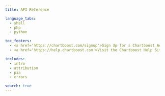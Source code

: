 ```yaml
---
title: API Reference

language_tabs:
  - shell
  - php
  - python

toc_footers:
  - <a href='https://chartboost.com/signup'>Sign Up for a Chartboost Account</a>
  - <a href='https://help.chartboost.com'>Visit the Chartboost Help Site</a>

includes:
  - intro
  - attribution
  - pia
  - errors

search: true
---
```

